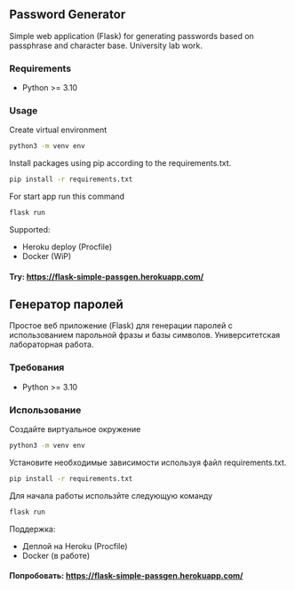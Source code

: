 ## Password Generator
Simple web application (Flask) for generating passwords based on passphrase and character base. University lab work.
### Requirements
* Python >= 3.10
### Usage
Create virtual environment 
```bash
python3 -m venv env
```
Install packages using pip according to the requirements.txt.
```bash
pip install -r requirements.txt 
```
For start app run this command
```bash
flask run
```
Supported:
* Heroku deploy (Procfile)
* Docker (WiP)
#### Try: https://flask-simple-passgen.herokuapp.com/

## Генератор паролей
Простое веб приложение (Flask) для генерации паролей с использованием парольной фразы и базы символов. Университетская лабораторная работа.
### Требования
* Python >= 3.10
### Использование
Создайте виртуальное окружение
```bash
python3 -m venv env
```
Установите необходимые зависимости используя файл requirements.txt.
```bash
pip install -r requirements.txt 
```
Для начала работы использйте следующую команду
```bash
flask run
```
Поддержка:
* Деплой на Heroku (Procfile)
* Docker (в работе)

#### Попробовать: https://flask-simple-passgen.herokuapp.com/
